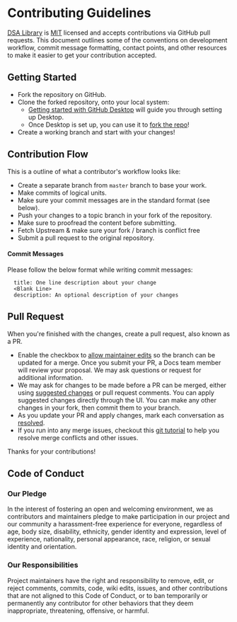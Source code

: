 # Contributing Guidelines

[DSA Library](https://github.com/DecodersCommunity/dsa-library) is [MIT](https://github.com/DecodersCommunity/dsa-library/blob/main/LICENSE) licensed and accepts contributions via GitHub pull requests. This document outlines some of the conventions on development workflow, commit message formatting, contact points, and other resources to make it easier to get your contribution accepted.

## Getting Started

- Fork the repository on GitHub.
- Clone the forked repository, onto your local system:
  - [Getting started with GitHub Desktop](https://docs.github.com/en/desktop/installing-and-configuring-github-desktop/getting-started-with-github-desktop) will guide you through setting up Desktop.
  - Once Desktop is set up, you can use it to [fork the repo](https://docs.github.com/en/desktop/contributing-and-collaborating-using-github-desktop/cloning-and-forking-repositories-from-github-desktop)!
- Create a working branch and start with your changes!


## Contribution Flow

This is a outline of what a contributor's workflow looks like:

- Create a separate branch from `master` branch to base your work.
- Make commits of logical units.
- Make sure your commit messages are in the standard format (see below).
- Push your changes to a topic branch in your fork of the repository.
- Make sure to proofread the content before submitting.
- Fetch Upstream & make sure your fork / branch is conflict free
- Submit a pull request to the original repository.

#### Commit Messages

Please follow the below format while writing commit messages:

```
  title: One line description about your change
  <Blank Line>
  description: An optional description of your changes
```

## Pull Request

When you're finished with the changes, create a pull request, also known as a PR.

- Enable the checkbox to [allow maintainer edits](https://docs.github.com/en/github/collaborating-with-issues-and-pull-requests/allowing-changes-to-a-pull-request-branch-created-from-a-fork) so the branch can be updated for a merge. Once you submit your PR, a Docs team member will review your proposal. We may ask questions or request for additional information.
- We may ask for changes to be made before a PR can be merged, either using [suggested changes](https://docs.github.com/en/github/collaborating-with-issues-and-pull-requests/incorporating-feedback-in-your-pull-request) or pull request comments. You can apply suggested changes directly through the UI. You can make any other changes in your fork, then commit them to your branch.
- As you update your PR and apply changes, mark each conversation as [resolved](https://docs.github.com/en/github/collaborating-with-issues-and-pull-requests/commenting-on-a-pull-request#resolving-conversations).
- If you run into any merge issues, checkout this [git tutorial](https://github.com/skills/resolve-merge-conflicts) to help you resolve merge conflicts and other issues.


Thanks for your contributions!

## Code of Conduct

### Our Pledge

In the interest of fostering an open and welcoming environment, we as contributors and maintainers pledge to make participation in our project and our community a harassment-free experience for everyone, regardless of age, body size, disability, ethnicity, gender identity and expression, level of experience, nationality, personal appearance, race, religion, or sexual identity and orientation.

### Our Responsibilities

Project maintainers have the right and responsibility to remove, edit, or reject comments, commits, code, wiki edits, issues, and other contributions that are not aligned to this Code of Conduct, or to ban temporarily or permanently any contributor for other behaviors that they deem inappropriate, threatening, offensive, or harmful.
